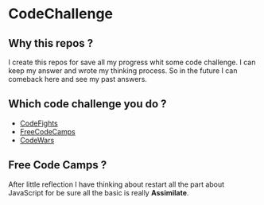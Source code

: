 # CodeChallenge

## Why this repos ?

I create this repos for save all my progress whit some code challenge.
I can keep my answer and wrote my thinking process. So in the future I can
comeback here and see my past answers.

## Which code challenge you do ?

- [CodeFights](https://codefights.com)
- [FreeCodeCamps](https://www.freecodecamp.com)
- [CodeWars](https://www.codewars.com/)

## Free Code Camps ?

After little reflection I have thinking about restart all the part about JavaScript
for be sure all the basic is really **Assimilate**.
